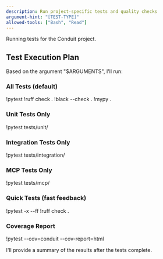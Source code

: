 ```yaml
---
description: Run project-specific tests and quality checks
argument-hint: "[TEST-TYPE]"
allowed-tools: ["Bash", "Read"]
---
```


Running tests for the Conduit project.

## Test Execution Plan

Based on the argument "$ARGUMENTS", I'll run:

### All Tests (default)
!pytest
!ruff check .
!black --check .
!mypy .

### Unit Tests Only
!pytest tests/unit/

### Integration Tests Only  
!pytest tests/integration/

### MCP Tests Only
!pytest tests/mcp/

### Quick Tests (fast feedback)
!pytest -x --ff
!ruff check .

### Coverage Report
!pytest --cov=conduit --cov-report=html

I'll provide a summary of the results after the tests complete.